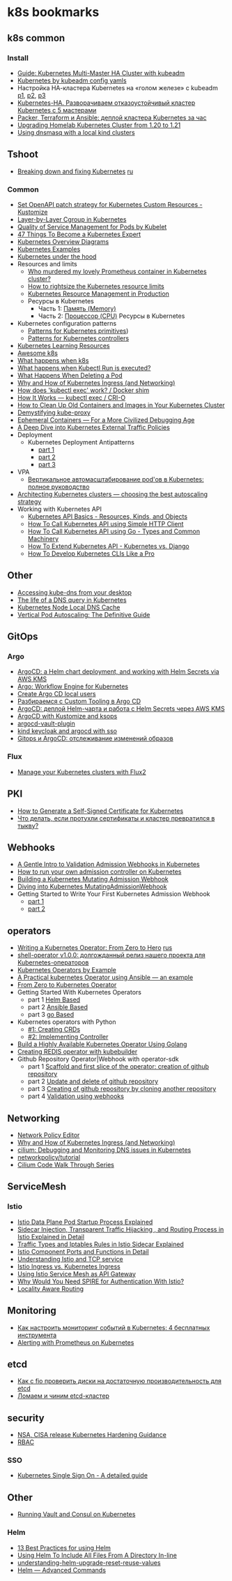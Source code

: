 # k8s bookmarks

## k8s common

### Install

- [Guide: Kubernetes Multi-Master HA Cluster with kubeadm](https://tansanrao.com/kubernetes-ha-cluster-with-kubeadm/)
- [Kubernetes by kubeadm config yamls](https://medium.com/@kosta709/kubernetes-by-kubeadm-config-yamls-94e2ee11244)
- Настройка НА-кластера Kubernetes на «голом железе» с kubeadm [p1](https://habr.com/ru/company/southbridge/blog/439562/), [p2](https://habr.com/ru/company/southbridge/blog/443110/), [p3](https://habr.com/ru/company/southbridge/blog/443658/)
- [Kubernetes-HA. Разворачиваем отказоустойчивый кластер Kubernetes c 5 мастерами](https://habr.com/ru/post/358264/)
- [Packer, Terraform и Ansible: деплой кластера Kubernetes за час](https://habr.com/ru/company/croc/blog/492616/)
- [Upgrading Homelab Kubernetes Cluster from 1.20 to 1.21](https://www.lisenet.com/2021/upgrading-homelab-kubernetes-cluster-from-1-20-to-1-21/)
- [Using dnsmasq with a local kind clusters](https://medium.com/@charled.breteche/using-dnsmasq-with-a-local-kind-clusters-9a27c8987073)

## Tshoot

- [Breaking down and fixing Kubernetes](https://itnext.io/breaking-down-and-fixing-kubernetes-4df2f22f87c3) [ru](https://habr.com/ru/company/mailru/blog/567512/)

### Common
- [Set OpenAPI patch strategy for Kubernetes Custom Resources - Kustomize](https://tech.aabouzaid.com/2022/11/set-openapi-patch-strategy-for-kubernetes-custom-resources-kustomize.html)
- [Layer-by-Layer Cgroup in Kubernetes](https://medium.com/geekculture/layer-by-layer-cgroup-in-kubernetes-c4e26bda676c)
- [Quality of Service Management for Pods by Kubelet](https://www.sobyte.net/post/2022-03/kubelet-quality-of-service-management-for-pods/)
- [47 Things To Become a Kubernetes Expert](https://ymmt2005.hatenablog.com/entry/k8s-things)
- [Kubernetes Overview Diagrams](https://brennerm.github.io/posts/kubernetes-overview-diagrams.html)
- [Kubernetes Examples](https://github.com/ContainerSolutions/kubernetes-examples)
- [Kubernetes under the hood](https://github.com/mvallim/kubernetes-under-the-hood)
- Resources and limits
  - [Who murdered my lovely Prometheus container in Kubernetes cluster?](https://engineering.linecorp.com/en/blog/prometheus-container-kubernetes-cluster/)
  - [How to rightsize the Kubernetes resource limits](https://sysdig.com/blog/kubernetes-resource-limits/)
  - [Kubernetes Resource Management in Production](https://itnext.io/kubernetes-resource-management-in-production-d5382c904ed1)
  - Ресурсы в Kubernetes
    - Часть 1: [Память (Memory)](https://ealebed.github.io/posts/2019/%D1%80%D0%B5%D1%81%D1%83%D1%80%D1%81%D1%8B-%D0%B2-kubernetes-%D1%87%D0%B0%D1%81%D1%82%D1%8C-1-memory/)
    - Часть 2: [Процессор (CPU)](https://ealebed.github.io/posts/2019/%D1%80%D0%B5%D1%81%D1%83%D1%80%D1%81%D1%8B-%D0%B2-kubernetes-%D1%87%D0%B0%D1%81%D1%82%D1%8C-2-cpu/)
      Ресурсы в Kubernetes
- Kubernetes configuration patterns
  - [Patterns for Kubernetes primitives](https://developers.redhat.com/blog/2021/04/28/kubernetes-configuration-patterns-part-1-patterns-for-kubernetes-primitives#configuration_with_secrets))
  - [Patterns for Kubernetes controllers](https://developers.redhat.com/blog/2021/05/05/kubernetes-configuration-patterns-part-2-patterns-for-kubernetes-controllers#configuration_with_central_configmaps)
- [Kubernetes Learning Resources](https://docs.google.com/spreadsheets/d/10NltoF_6y3mBwUzQ4bcQLQfCE1BWSgUDcJXy-Qp2JEU/edit#gid=0)
- [Awesome k8s](https://github.com/ramitsurana/awesome-kubernetes)
- [What happens when k8s](https://github.com/jamiehannaford/what-happens-when-k8s)
- [What happens when Kubectl Run is executed?](https://link.medium.com/dsrKX2mvKhb)
- [What Happens When Deleting a Pod](https://medium.com/@meng.yan/what-happens-when-deleting-a-pod-d1219c7e1b53)
- [Why and How of Kubernetes Ingress (and Networking)](https://itnext.io/why-and-how-of-kubernetes-ingress-and-networking-6cb308ca03d2)
- [How does 'kubectl exec' work? / Docker shim](https://erkanerol.github.io/post/how-kubectl-exec-works/)
- [How It Works — kubectl exec / CRI-O](https://itnext.io/how-it-works-kubectl-exec-e31325daa910)
- [How to Clean Up Old Containers and Images in Your Kubernetes Cluster](https://www.howtogeek.com/devops/how-to-clean-up-old-containers-and-images-in-your-kubernetes-cluster/)
- [Demystifying kube-proxy](https://mayankshah.dev/blog/demystifying-kube-proxy/)
- [Ephemeral Containers — For a More Civilized Debugging Age](https://bmiguel-teixeira.medium.com/ephemeral-containers-for-a-more-civilized-debugging-age-399fa3162f3b)
- [A Deep Dive into Kubernetes External Traffic Policies](https://www.asykim.com/blog/deep-dive-into-kubernetes-external-traffic-policies)
- Deployment
  - Kubernetes Deployment Antipatterns
    - [part 1](https://medium.com/containers-101/kubernetes-deployment-antipatterns-part-1-9e7b54a08b9)
    - [part 2](https://medium.com/containers-101/kubernetes-deployment-antipatterns-part-2-2af25a710bc0)
    - [part 3](https://medium.com/containers-101/kubernetes-deployment-antipatterns-part-3-dfbdd2fd3292)
- VPA
  - [Вертикальное автомасштабирование pod'ов в Kubernetes: полное руководство](https://habr.com/ru/company/flant/blog/541642/)
- [Architecting Kubernetes clusters — choosing the best autoscaling strategy](https://learnk8s.io/kubernetes-autoscaling-strategies)
- Working with Kubernetes API
  - [Kubernetes API Basics - Resources, Kinds, and Objects](https://iximiuz.com/en/posts/kubernetes-api-structure-and-terminology/)
  - [How To Call Kubernetes API using Simple HTTP Client](https://iximiuz.com/en/posts/kubernetes-api-call-simple-http-client/)
  - [How To Call Kubernetes API using Go - Types and Common Machinery](https://iximiuz.com/en/posts/kubernetes-api-go-types-and-common-machinery/)
  - [How To Extend Kubernetes API - Kubernetes vs. Django](https://iximiuz.com/en/posts/kubernetes-api-how-to-extend/)
  - [How To Develop Kubernetes CLIs Like a Pro](https://iximiuz.com/en/posts/kubernetes-api-go-cli/)

## Other

- [Accessing kube-dns from your desktop](https://blog.kubiosec.io/accessing-kube-dns-from-your-desktop)
- [The life of a DNS query in Kubernetes](https://www.nslookup.io/learning/the-life-of-a-dns-query-in-kubernetes/)
- [Kubernetes Node Local DNS Cache](https://povilasv.me/kubernetes-node-local-dns-cache/)
- [Vertical Pod Autoscaling: The Definitive Guide](https://povilasv.me/vertical-pod-autoscaling-the-definitive-guide/)

## GitOps

### Argo

- [ArgoCD: a Helm chart deployment, and working with Helm Secrets via AWS KMS](https://itnext.io/argocd-a-helm-chart-deployment-and-working-with-helm-secrets-via-aws-kms-96509bfc5http://elatov.github.io/2020/01/alerting-with-prometheus-on-kubernetes/3)
- [Argo: Workflow Engine for Kubernetes](https://itnext.io/argo-workflow-engine-for-kubernetes-7ae81eda1cc5)
- [Create Argo CD local users](https://faun.pub/create-argo-cd-local-users-9e830db3763f?_branch_match_id=837017562568107773)
- [Разбираемся с Custom Tooling в Argo CD](https://habr.com/ru/post/517966/)
- [ArgoCD: деплой Helm-чарта и работа с Helm Secrets через AWS KMS](https://devsday.ru/blog/details/27843)
- [ArgoCD with Kustomize and ksops](https://blog.devgenius.io/argocd-with-kustomize-and-ksops-2d43472e9d3b)
- [argocd-vault-plugin](https://argocd-vault-plugin.readthedocs.io/en/stable/)
- [kind keycloak and argocd with sso](https://medium.com/@charled.breteche/kind-keycloak-and-argocd-with-sso-9f3536dd7f61)
- [Gitops и ArgoCD: отслеживание изменений образов](https://temofeev.ru/info/articles/gitops-i-argocd-otslezhivanie-izmeneniy-obrazov/)

### Flux

- [Manage your Kubernetes clusters with Flux2](https://medium.com/alterway/manage-your-kubernetes-clusters-with-flux2-82dd1cfe2a6a)

## PKI

- [How to Generate a Self-Signed Certificate for Kubernetes](https://phoenixnap.com/kb/kubernetes-ssl-certificates)
- [Что делать, если протухли сертификаты и кластер превратился в тыкву?](https://habr.com/ru/company/southbridge/blog/465733/)

## Webhooks

- [A Gentle Intro to Validation Admission Webhooks in Kubernetes](https://blog.container-solutions.com/a-gentle-intro-to-validation-admission-webhooks-in-kubernetes)
- [How to run your own admission controller on Kubernetes](https://blog.nillsf.com/index.php/2020/12/03/how-to-run-your-own-admission-controller-on-kubernetes/)
- [Building a Kubernetes Mutating Admission Webhook](https://didil.medium.com/building-a-kubernetes-mutating-admission-webhook-7e48729523ed)
- [Diving into Kubernetes MutatingAdmissionWebhook](https://medium.com/ibm-cloud/diving-into-kubernetes-mutatingadmissionwebhook-6ef3c5695f74)
- Getting Started to Write Your First Kubernetes Admission Webhook
  - [part 1](https://medium.com/trendyol-tech/getting-started-to-write-your-first-kubernetes-admission-webhook-part-1-623f40c2adda)
  - [part 2](https://medium.com/trendyol-tech/getting-started-to-write-your-first-kubernetes-admission-webhook-part-2-48d0b0b1780e)

## operators

- [Writing a Kubernetes Operator: From Zero to Hero](https://anupamgogoi.medium.com/writing-a-kubernetes-operator-from-zero-to-hero-8ca5dc2462b7) [rus](https://habr.com/ru/company/southbridge/blog/556860/?utm_source=habrahabr&utm_medium=rss&utm_campaign=556860)
- [shell-operator v1.0.0: долгожданный релиз нашего проекта для Kubernetes-операторов](https://habr.com/ru/company/flant/blog/551456/)
- [Kubernetes Operators by Example](https://codeburst.io/kubernetes-operators-by-example-99a77ea4ac43)
- [A Practical kubernetes Operator using Ansible — an example](https://itnext.io/a-practical-kubernetes-operator-using-ansible-an-example-d3a9d3674d5b)
- [From Zero to Kubernetes Operator](https://medium.com/@victorpaulo/from-zero-to-kubernetes-operator-dd06436b9d89)
- Getting Started With Kubernetes Operators
  - part 1 [Helm Based](https://www.velotio.com/engineering-blog/getting-started-with-kubernetes-operators-helm-based-part-1)
  - part 2 [Ansible Based](https://www.velotio.com/engineering-blog/getting-started-with-kubernetes-operators-ansible-based-part-2)
  - part 3 [go Based](https://www.velotio.com/engineering-blog/getting-started-with-kubernetes-operators-golang-based-part-3)
- Kubernetes operators with Python
  - [#1: Creating CRDs](https://brennerm.github.io/posts/k8s-operators-with-python-part-1.html)
  - [#2: Implementing Controller](https://brennerm.github.io/posts/k8s-operators-with-python-part-2.html)
- [Build a Highly Available Kubernetes Operator Using Golang](https://betterprogramming.pub/building-a-highly-available-kubernetes-operator-using-golang-fe4a44c395c2)
- [Creating REDIS operator with kubebuilder](https://www.mo4tech.com/k8s-operator-introduction.html)
- Github Repository Operator|Webhook with operator-sdk
  - part 1 [Scaffold and first slice of the operator: creation of github repository](https://pnguyen.io/posts/test-drive-kubernetes-operator-1/)
  - part 2 [Update and delete of github repository](https://pnguyen.io/posts/test-drive-kubernetes-operator-2/)
  - part 3 [Creating of github repository by cloning another repository](https://pnguyen.io/posts/test-drive-kubernetes-operator-3/)
  - part 4 [Validation using webhooks](https://pnguyen.io/posts/test-drive-kubernetes-operator-4/)

## Networking

- [Network Policy Editor](https://editor.cilium.io/)
- [Why and How of Kubernetes Ingress (and Networking)](https://itnext.io/why-and-how-of-kubernetes-ingress-and-networking-6cb308ca03d2)
- [cilium: Debugging and Monitoring DNS issues in Kubernetes](https://cilium.io/blog/2019/12/18/how-to-debug-dns-issues-in-k8s)
- [networkpolicy/tutorial](https://github.com/networkpolicy/tutorial)
- [Cilium Code Walk Through Series](http://arthurchiao.art/blog/cilium-code-series/)

## ServiceMesh

### Istio

- [Istio Data Plane Pod Startup Process Explained](https://jimmysong.io/en/blog/istio-pod-process-lifecycle/)
- [Sidecar Injection, Transparent Traffic Hijacking , and Routing Process in Istio Explained in Detail](https://jimmysong.io/en/blog/sidecar-injection-iptables-and-traffic-routing/)
- [Traffic Types and Iptables Rules in Istio Sidecar Explained](https://jimmysong.io/en/blog/istio-sidecar-traffic-types/)
- [Istio Component Ports and Functions in Detail](https://jimmysong.io/en/blog/istio-components-and-ports/)
- [Understanding Istio and TCP service](https://tetrate.io/blog/understanding-istio-and-tcp-services/)
- [Istio Ingress vs. Kubernetes Ingress](https://software.danielwatrous.com/istio-ingress-vs-kubernetes-ingress/)
- [Using Istio Service Mesh as API Gateway](https://jimmysong.io/en/blog/istio-servicemesh-api-gateway/)
- [Why Would You Need SPIRE for Authentication With Istio?](https://jimmysong.io/en/blog/why-istio-need-spire/)
- [Locality Aware Routing](https://karlstoney.com/2020/10/01/locality-aware-routing/)

## Monitoring

- [Как настроить мониторинг событий в Kubernetes: 4 бесплатных инструмента](https://habr.com/ru/company/mailru/blog/570500/)
- [Alerting with Prometheus on Kubernetes](http://elatov.github.io/2020/01/alerting-with-prometheus-on-kubernetes/)

## etcd

- [Как с fio проверить диски на достаточную производительность для etcd](https://habr.com/ru/company/flant/blog/505100/)
- [Ломаем и чиним etcd-кластер](https://habr.com/ru/post/544390/)

## security

- [NSA, CISA release Kubernetes Hardening Guidance](https://www.nsa.gov/News-Features/Feature-Stories/Article-View/Article/2716980/nsa-cisa-release-kubernetes-hardening-guidance/)
- [RBAC](https://rbac.dev/)

### SSO

- [Kubernetes Single Sign On - A detailed guide](https://www.talkingquickly.co.uk/kubernetes-sso-a-detailed-guide)

## Other

- [Running Vault and Consul on Kubernetes](https://testdriven.io/blog/running-vault-and-consul-on-kubernetes/)

### Helm

- [13 Best Practices for using Helm](https://codersociety.com/blog/articles/helm-best-practices)
- [Using Helm To Include All Files From A Directory In-line](https://tratnayake.dev/helm-include-all-files-from-directory-in-line)
- [understanding-helm-upgrade-reset-reuse-values](understanding-helm-upgrade-reset-reuse-values)
- [Helm — Advanced Commands](https://medium.com/geekculture/helm-advanced-commands-9365097475b)
